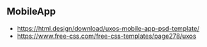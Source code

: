 ## MobileApp
- https://html.design/download/uxos-mobile-app-psd-template/
- https://www.free-css.com/free-css-templates/page278/uxos